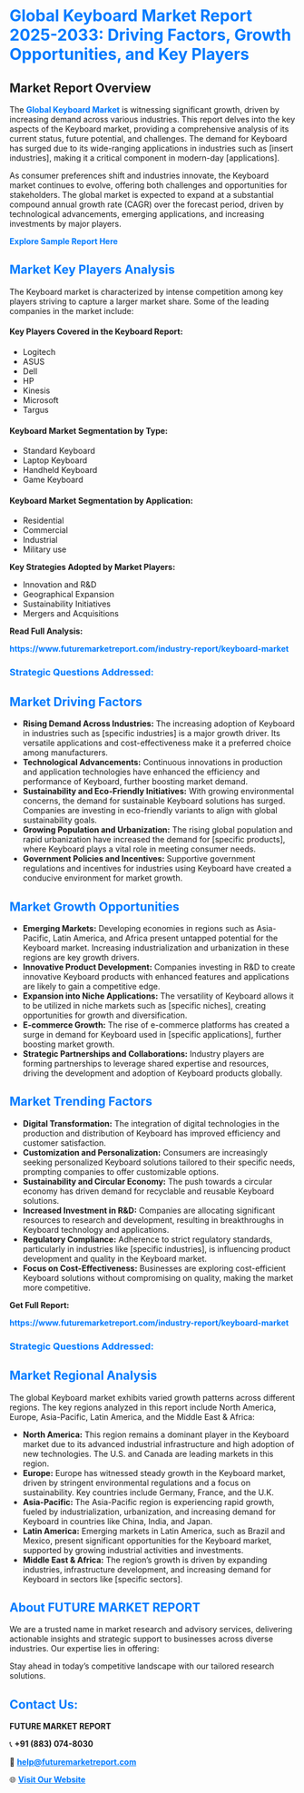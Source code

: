 <h1 style="color: #007BFF;">Global Keyboard Market Report 2025-2033: Driving Factors, Growth Opportunities, and Key Players</h1>

<section id="overview">
<h2>Market Report Overview</h2>
<p>The <a href="https://www.futuremarketreport.com/industry-report/keyboard-market" style="color: #007BFF; text-decoration: none;"><strong>Global Keyboard Market</strong></a> is witnessing significant growth, driven by increasing demand across various industries. This report delves into the key aspects of the Keyboard market, providing a comprehensive analysis of its current status, future potential, and challenges. The demand for Keyboard has surged due to its wide-ranging applications in industries such as [insert industries], making it a critical component in modern-day [applications].</p>
<p>As consumer preferences shift and industries innovate, the Keyboard market continues to evolve, offering both challenges and opportunities for stakeholders. The global market is expected to expand at a substantial compound annual growth rate (CAGR) over the forecast period, driven by technological advancements, emerging applications, and increasing investments by major players.</p>
</section>

<section id="overview">
<p><a href="https://www.futuremarketreport.com/request-sample/reportId=115177" style="color: #007BFF; text-decoration: none;"><strong>Explore Sample Report Here</strong></a></p>
</section>

<section id="key-players">
<h2 style="color: #007BFF;">Market Key Players Analysis</h2>
<p>The Keyboard market is characterized by intense competition among key players striving to capture a larger market share. Some of the leading companies in the market include:</p>
<h4>Key Players Covered in the Keyboard Report:</h4>
<ul><li>Logitech</li><li>ASUS</li><li>Dell</li><li>HP</li><li>Kinesis</li><li>Microsoft</li><li>Targus</li></ul>
<h4>Keyboard Market Segmentation by Type:</h4>
<ul><li>Standard Keyboard</li><li>Laptop Keyboard</li><li>Handheld Keyboard</li><li>Game Keyboard</li></ul>

<h4>Keyboard Market Segmentation by Application:</h4>
<ul><li>Residential</li><li>Commercial</li><li>Industrial</li><li>Military use</li></ul>
<p><strong>Key Strategies Adopted by Market Players:</strong></p>
<ul>
<li>Innovation and R&D</li>
<li>Geographical Expansion</li>
<li>Sustainability Initiatives</li>
<li>Mergers and Acquisitions</li>
</ul>
</section>

<section>
<p><strong>Read Full Analysis: </strong></p><a href="https://www.futuremarketreport.com/industry-report/keyboard-market" style="color: #007BFF; text-decoration: none;"><strong>https://www.futuremarketreport.com/industry-report/keyboard-market</strong></a>
<h3 style="color: #007BFF;">Strategic Questions Addressed:</h3>
</section>

<section id="driving-factors">
<h2 style="color: #007BFF;">Market Driving Factors</h2>
<ul>
<li><strong>Rising Demand Across Industries:</strong> The increasing adoption of Keyboard in industries such as [specific industries] is a major growth driver. Its versatile applications and cost-effectiveness make it a preferred choice among manufacturers.</li>
<li><strong>Technological Advancements:</strong> Continuous innovations in production and application technologies have enhanced the efficiency and performance of Keyboard, further boosting market demand.</li>
<li><strong>Sustainability and Eco-Friendly Initiatives:</strong> With growing environmental concerns, the demand for sustainable Keyboard solutions has surged. Companies are investing in eco-friendly variants to align with global sustainability goals.</li>
<li><strong>Growing Population and Urbanization:</strong> The rising global population and rapid urbanization have increased the demand for [specific products], where Keyboard plays a vital role in meeting consumer needs.</li>
<li><strong>Government Policies and Incentives:</strong> Supportive government regulations and incentives for industries using Keyboard have created a conducive environment for market growth.</li>
</ul>
</section>

<section id="growth-opportunities">
<h2 style="color: #007BFF;">Market Growth Opportunities</h2>
<ul>
<li><strong>Emerging Markets:</strong> Developing economies in regions such as Asia-Pacific, Latin America, and Africa present untapped potential for the Keyboard market. Increasing industrialization and urbanization in these regions are key growth drivers.</li>
<li><strong>Innovative Product Development:</strong> Companies investing in R&D to create innovative Keyboard products with enhanced features and applications are likely to gain a competitive edge.</li>
<li><strong>Expansion into Niche Applications:</strong> The versatility of Keyboard allows it to be utilized in niche markets such as [specific niches], creating opportunities for growth and diversification.</li>
<li><strong>E-commerce Growth:</strong> The rise of e-commerce platforms has created a surge in demand for Keyboard used in [specific applications], further boosting market growth.</li>
<li><strong>Strategic Partnerships and Collaborations:</strong> Industry players are forming partnerships to leverage shared expertise and resources, driving the development and adoption of Keyboard products globally.</li>
</ul>
</section>

<section id="trending-factors">
<h2 style="color: #007BFF;">Market Trending Factors</h2>
<ul>
<li><strong>Digital Transformation:</strong> The integration of digital technologies in the production and distribution of Keyboard has improved efficiency and customer satisfaction.</li>
<li><strong>Customization and Personalization:</strong> Consumers are increasingly seeking personalized Keyboard solutions tailored to their specific needs, prompting companies to offer customizable options.</li>
<li><strong>Sustainability and Circular Economy:</strong> The push towards a circular economy has driven demand for recyclable and reusable Keyboard solutions.</li>
<li><strong>Increased Investment in R&D:</strong> Companies are allocating significant resources to research and development, resulting in breakthroughs in Keyboard technology and applications.</li>
<li><strong>Regulatory Compliance:</strong> Adherence to strict regulatory standards, particularly in industries like [specific industries], is influencing product development and quality in the Keyboard market.</li>
<li><strong>Focus on Cost-Effectiveness:</strong> Businesses are exploring cost-efficient Keyboard solutions without compromising on quality, making the market more competitive.</li>
</ul>
</section>

<section>
<p><strong>Get Full Report: </strong></p><a href="https://www.futuremarketreport.com/industry-report/keyboard-market" style="color: #007BFF; text-decoration: none;"><strong>https://www.futuremarketreport.com/industry-report/keyboard-market</strong></a>
<h3 style="color: #007BFF;">Strategic Questions Addressed:</h3>
</section>


<section id="regional-analysis">
<h2 style="color: #007BFF;">Market Regional Analysis</h2>
<p>The global Keyboard market exhibits varied growth patterns across different regions. The key regions analyzed in this report include North America, Europe, Asia-Pacific, Latin America, and the Middle East & Africa:</p>
<ul>
<li><strong>North America:</strong> This region remains a dominant player in the Keyboard market due to its advanced industrial infrastructure and high adoption of new technologies. The U.S. and Canada are leading markets in this region.</li>
<li><strong>Europe:</strong> Europe has witnessed steady growth in the Keyboard market, driven by stringent environmental regulations and a focus on sustainability. Key countries include Germany, France, and the U.K.</li>
<li><strong>Asia-Pacific:</strong> The Asia-Pacific region is experiencing rapid growth, fueled by industrialization, urbanization, and increasing demand for Keyboard in countries like China, India, and Japan.</li>
<li><strong>Latin America:</strong> Emerging markets in Latin America, such as Brazil and Mexico, present significant opportunities for the Keyboard market, supported by growing industrial activities and investments.</li>
<li><strong>Middle East & Africa:</strong> The region’s growth is driven by expanding industries, infrastructure development, and increasing demand for Keyboard in sectors like [specific sectors].</li>
</ul>
</section>

<footer>
<h2 style="color: #007BFF;">About FUTURE MARKET REPORT</h2>
<p>We are a trusted name in market research and advisory services, delivering actionable insights and strategic support to businesses across diverse industries. Our expertise lies in offering:</p>

<p>Stay ahead in today’s competitive landscape with our tailored research solutions.</p>

<h2 style="color: #007BFF;">Contact Us:</h2>
<p><strong>FUTURE MARKET REPORT</strong></p>
<p>📞 <strong>+91 (883) 074-8030</strong></p>
<p>📧 <strong><a href="mailto:help@futuremarketreport.com" style="color: #007BFF;">help@futuremarketreport.com</a></strong></p>
<p>🌐 <strong><a href="https://www.futuremarketreport.com/" style="color: #007BFF;">Visit Our Website</a></strong></p>
</footer>